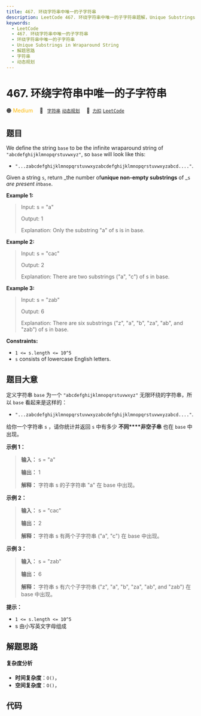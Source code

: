 ```yaml
---
title: 467. 环绕字符串中唯一的子字符串
description: LeetCode 467. 环绕字符串中唯一的子字符串题解，Unique Substrings in Wraparound String，包含解题思路、复杂度分析以及完整的 JavaScript 代码实现。
keywords:
  - LeetCode
  - 467. 环绕字符串中唯一的子字符串
  - 环绕字符串中唯一的子字符串
  - Unique Substrings in Wraparound String
  - 解题思路
  - 字符串
  - 动态规划
---
```


# 467. 环绕字符串中唯一的子字符串

🟠 <font color=#ffb800>Medium</font>&emsp; 🔖&ensp; [`字符串`](/tag/string.md) [`动态规划`](/tag/dynamic-programming.md)&emsp; 🔗&ensp;[`力扣`](https://leetcode.cn/problems/unique-substrings-in-wraparound-string) [`LeetCode`](https://leetcode.com/problems/unique-substrings-in-wraparound-string)

## 题目

We define the string `base` to be the infinite wraparound string of
`"abcdefghijklmnopqrstuvwxyz"`, so `base` will look like this:

  * `"...zabcdefghijklmnopqrstuvwxyzabcdefghijklmnopqrstuvwxyzabcd...."`.

Given a string `s`, return _the number of**unique non-empty substrings** of
_`s` _are present in_`base`.



**Example 1:**

> Input: s = "a"
> 
> Output: 1
> 
> Explanation: Only the substring "a" of s is in base.

**Example 2:**

> Input: s = "cac"
> 
> Output: 2
> 
> Explanation: There are two substrings ("a", "c") of s in base.

**Example 3:**

> Input: s = "zab"
> 
> Output: 6
> 
> Explanation: There are six substrings ("z", "a", "b", "za", "ab", and "zab") of s in base.

**Constraints:**

  * `1 <= s.length <= 10^5`
  * `s` consists of lowercase English letters.


## 题目大意

定义字符串 `base` 为一个 `"abcdefghijklmnopqrstuvwxyz"` 无限环绕的字符串，所以 `base` 看起来是这样的：

  * `"...zabcdefghijklmnopqrstuvwxyzabcdefghijklmnopqrstuvwxyzabcd...."`.

给你一个字符串 `s` ，请你统计并返回 `s` 中有多少 **不同****非空子串**  也在 `base` 中出现。



**示例  1：**

> 
> 
> 
> 
> 
> **输入：** s = "a"
> 
> **输出：** 1
> 
> **解释：** 字符串 s 的子字符串 "a" 在 base 中出现。
> 
> 

**示例 2：**

> 
> 
> 
> 
> 
> **输入：** s = "cac"
> 
> **输出：** 2
> 
> **解释：** 字符串 s 有两个子字符串 ("a", "c") 在 base 中出现。
> 
> 

**示例 3：**

> 
> 
> 
> 
> 
> **输入：** s = "zab"
> 
> **输出：** 6
> 
> **解释：** 字符串 s 有六个子字符串 ("z", "a", "b", "za", "ab", and "zab") 在 base 中出现。
> 
> 



**提示：**

  * `1 <= s.length <= 10^5`
  * s 由小写英文字母组成


## 解题思路

#### 复杂度分析

- **时间复杂度**：`O()`，
- **空间复杂度**：`O()`，

## 代码

```javascript

```
